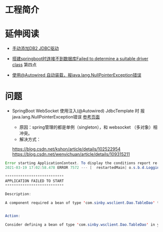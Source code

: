 # 工程简介



# 延伸阅读
+ [手动添加DB2 JDBC驱动](http://m.hangge.com/news/cache/detail_2832.html)

+ [搭建springboot时连接不到数据库Failed to determine a suitable driver class](https://blog.csdn.net/yuajiang/article/details/108739096) 第四点

+ [使用@Autowired 自动装载，报java.lang.NullPointerException错误]()

# 问题

+ SpringBoot WebSocket 使用注入(@Autowired) JdbcTemplate 时 报java.lang.NullPointerException错误    [参考页面](https://www.itdaan.com/blog/2019/07/05/6f564e1bbb9c8e2a926dcf59bf9a3841.html)
    + 原因：spring管理的都是单例（singleton），和 websocket （多对象）相冲突。
    + 解决方式：
    
    https://blog.csdn.net/kshon/article/details/102522954
    https://blog.csdn.net/wenyichuan/article/details/109315211

```java
Error starting ApplicationContext. To display the conditions report re-run your application with 'debug' enabled.
2021-03-19 17:02:58.478 ERROR 7572 --- [  restartedMain] o.s.b.d.LoggingFailureAnalysisReporter   : 

***************************
APPLICATION FAILED TO START
***************************

Description:

A component required a bean of type 'com.sinby.wsclient.Dao.TableDao' that could not be found.


Action:

Consider defining a bean of type 'com.sinby.wsclient.Dao.TableDao' in your configuration.
```